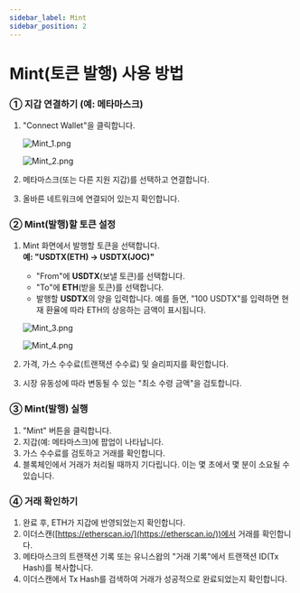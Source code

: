 ```yaml
---
sidebar_label: Mint
sidebar_position: 2
---
```


# Mint(토큰 발행) 사용 방법

### **① 지갑 연결하기 (예: 메타마스크)**

1. "Connect Wallet"을 클릭합니다.
    
    ![Mint_1.png](/img/docs/Mint_1.png)
    
    ![Mint_2.png](/img/docs/Mint_2.png)
    
2. 메타마스크(또는 다른 지원 지갑)를 선택하고 연결합니다.
3. 올바른 네트워크에 연결되어 있는지 확인합니다.

### **② Mint(발행)할 토큰 설정**

1. Mint 화면에서 발행할 토큰을 선택합니다.  
   **예: "USDTX(ETH) → USDTX(JOC)"**  
   - "From"에 **USDTX**(보낼 토큰)를 선택합니다.  
   - "To"에 **ETH**(받을 토큰)를 선택합니다.  
   - 발행할 **USDTX**의 양을 입력합니다. 예를 들면, "100 USDTX"를 입력하면 현재 환율에 따라 ETH의 상응하는 금액이 표시됩니다.
    
    ![Mint_3.png](/img/docs/Mint_3.png)

    ![Mint_4.png](/img/docs/Mint_4.png)
        
2. 가격, 가스 수수료(트랜잭션 수수료) 및 슬리피지를 확인합니다.  
3. 시장 유동성에 따라 변동될 수 있는 "최소 수령 금액"을 검토합니다.

### **③ Mint(발행) 실행**

1. "Mint" 버튼을 클릭합니다.  
2. 지갑(예: 메타마스크)에 팝업이 나타납니다.  
3. 가스 수수료를 검토하고 거래를 확인합니다.  
4. 블록체인에서 거래가 처리될 때까지 기다립니다. 이는 몇 초에서 몇 분이 소요될 수 있습니다.

### **④ 거래 확인하기**

1. 완료 후, ETH가 지갑에 반영되었는지 확인합니다.  
2. 이더스캔([https://etherscan.io/](https://etherscan.io/))에서 거래를 확인합니다.  
3. 메타마스크의 트랜잭션 기록 또는 유니스왑의 "거래 기록"에서 트랜잭션 ID(Tx Hash)를 복사합니다.  
4. 이더스캔에서 Tx Hash를 검색하여 거래가 성공적으로 완료되었는지 확인합니다.